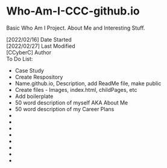 # Who-Am-I-CCC-github.io
Basic Who Am I Project. About Me and Interesting Stuff.
<div>
[2022/02/16] Date Started
<div>
[2022/02/27] Last Modified
<div>
[CCyberC] Author
<br>
To Do List:
  <ul>
    <li> Case Study
    <li> Create Respository
    <li> Name.github.io, Description, add ReadMe file, make public
    <li> Create files - Images, index.html, childPages, etc
    <li> Add boilerplate
    <li> 50 word description of myself AKA About Me
    <li> 50 word description of my Career Plans
    <li> 
    <li>
    <li>
    <li>
    <li>
    <li>
    <li>
    <li>
  </ul>
